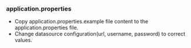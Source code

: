 ### application.properties

- Copy application.properties.example file content to the application.properties file.
- Change datasource configuration(url, username, password) to correct values.

